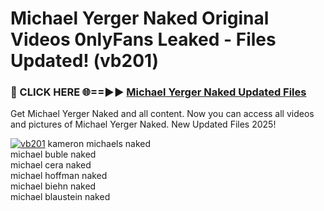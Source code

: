 # Michael Yerger Naked Original Videos 0nlyFans Leaked - Files Updated! (vb201)

<h3>🔴 CLICK HERE 🌐==►► <a href="https://tinyurl.com/up5wt9bj" rel="nofollow">Michael Yerger Naked Updated Files</a></h3>

Get Michael Yerger Naked and all content. Now you can access all videos and pictures of Michael Yerger Naked. New Updated Files 2025!

[![vb201](https://i.imgur.com/ABiUzMV.gif)](https://tinyurl.com/up5wt9bj)
kameron michaels naked<br>
michael buble naked<br>
michael cera naked<br>
michael hoffman naked<br>
michael biehn naked<br>
michael blaustein naked